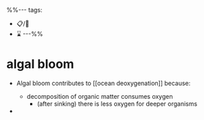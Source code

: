 %%---
tags:
- 📋/🔑
- ⌛
---%%

# algal bloom

- Algal bloom contributes to [[ocean deoxygenation]] because:
	- decomposition of organic matter consumes oxygen
		- (after sinking) there is less oxygen for deeper organisms 

- 


